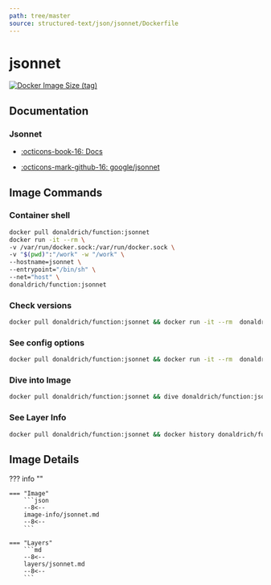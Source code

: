 ```yaml
---
path: tree/master
source: structured-text/json/jsonnet/Dockerfile
---
```


# jsonnet

[![Docker Image Size (tag)](https://img.shields.io/docker/image-size/donaldrich/function/jsonnet?color=blue&label=donaldrich/function:jsonnet&logo=docker&style=flat-square)](https://hub.docker.com/r/donaldrich/function/jsonnet)

## Documentation

### Jsonnet

- [:octicons-book-16: Docs](https://jsonnet.org)

- [:octicons-mark-github-16: google/jsonnet](https://github.com/google/jsonnet)

## Image Commands

### Container shell

```sh
docker pull donaldrich/function:jsonnet
docker run -it --rm \
-v /var/run/docker.sock:/var/run/docker.sock \
-v "$(pwd)":"/work" -w "/work" \
--hostname=jsonnet \
--entrypoint="/bin/sh" \
--net="host" \
donaldrich/function:jsonnet
```

### Check versions

```sh
docker pull donaldrich/function:jsonnet && docker run -it --rm  donaldrich/function:jsonnet validate
```

### See config options

```sh
docker pull donaldrich/function:jsonnet && docker run -it --rm  donaldrich/function:jsonnet help
```

### Dive into Image

```sh
docker pull donaldrich/function:jsonnet && dive donaldrich/function:jsonnet
```

### See Layer Info

```sh
docker pull donaldrich/function:jsonnet && docker history donaldrich/function:jsonnet
```

## Image Details

??? info ""

    === "Image"
        ```json
        --8<--
        image-info/jsonnet.md
        --8<--
        ```

    === "Layers"
        ```md
        --8<--
        layers/jsonnet.md
        --8<--
        ```
